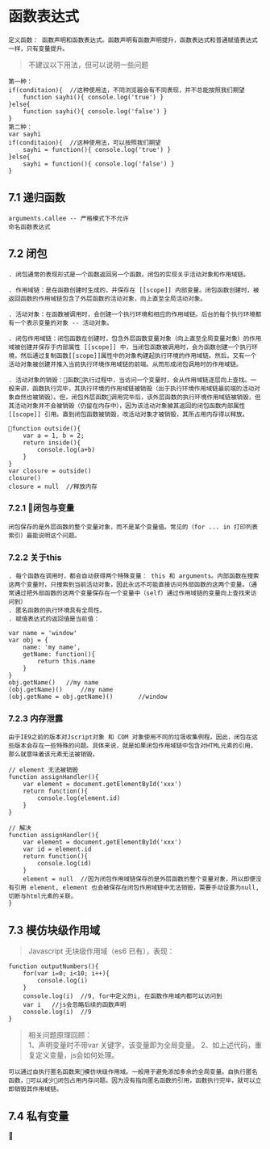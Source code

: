 # 函数表达式  

    定义函数： 函数声明和函数表达式。函数声明有函数声明提升，函数表达式和普通赋值表达式一样，只有变量提升。   
    
> 不建议以下用法，但可以说明一些问题  

    第一种：  
    if(conditaion){  //这种使用法，不同浏览器会有不同表现，并不总能按照我们期望
        function sayhi(){ console.log('true') }  
    }else{    
        function sayhi(){ console.log('false') }  
    }   
    第二种：  
    var sayhi
    if(conditaion){  //这种使用法，可以按照我们期望
        sayhi = function(){ console.log('true') }  
    }else{    
        sayhi = function(){ console.log('false') }  
    }    

## 7.1 递归函数  

    arguments.callee -- 严格模式下不允许  
    命名函数表达式

## 7.2 闭包  

    . 闭包通常的表现形式是一个函数返回另一个函数。闭包的实现关乎活动对象和作用域链。

    . 作用域链：是在函数创建时生成的，并保存在 [[scope]] 内部变量。闭包函数创建时，被返回函数的作用域链包含了外层函数的活动对象，向上直至全局活动对象。   

    . 活动对象：在函数被调用时，会创建一个执行环境和相应的作用域链。后台的每个执行环境都有一个表示变量的对象 -- 活动对象。 

    . 闭包作用域链：闭包函数在创建时，包含外层函数变量对象（向上直至全局变量对象）的作用域被创建并保存于内部属性 [[scope]] 中，当闭包函数被调用时，会为函数创建一个执行环境，然后通过复制函数[[scope]]属性中的对象构建起执行环境的作用域链。然后，又有一个活动对象被创建并推入当前执行环境作用域链的前端。从而形成闭包调用时的作用域链。   

    . 活动对象的销毁：函数执行过程中，当访问一个变量时，会从作用域链逐层向上查找。一般来讲，函数执行完毕，其执行环境的作用域链被销毁（出于执行环境作用域链最前端的活动对象自然也被销毁）。但，闭包外层函数调用完毕后，该外层函数的执行环境作用域链被销毁，但其活动对象并不会被销毁（仍留在内存中），因为该活动对象被其返回的闭包函数内部属性 [[scope]] 引用。直到闭包函数被销毁，改活动对象才被销毁，其所占用内存得以释放。  

    function outside(){  
        var a = 1, b = 2;   
        return inside(){   
            console.log(a+b)   
        }   
    }   
    var closure = outside()    
    closure()    
    closure = null  //释放内存   

### 7.2.1 闭包与变量  

    闭包保存的是外层函数的整个变量对象，而不是某个变量值。常见的（for ... in 打印列表索引）最能说明这个问题。  

### 7.2.2 关于this  

    . 每个函数在调用时，都会自动获得两个特殊变量： this 和 arguments。内部函数在搜索这两个变量时，只搜索到当前活动对象，因此永远不可能直接访问外部函数的这两个变量。（通常通过把外部函数的这两个变量保存在一个变量中（self）通过作用域链的变量向上查找来访问到）  
    . 匿名函数的执行环境具有全局性。  
    . 赋值表达式的返回值是当前值：  

    var name = 'window'  
    var obj = {  
        name: 'my name',  
        getName: function(){  
            return this.name  
        }  
    }    
    obj.getName()   //my name    
    (obj.getName)()     //my name  
    (obj.getName = obj.getName)()       //window  

### 7.2.3 内存泄露  

    由于IE9之前的版本对Jscript对象 和 COM 对象使用不同的垃圾收集例程。因此，闭包在这些版本会存在一些特殊的问题。具体来说，就是如果闭包作用域链中包含对HTML元素的引用，那么就意味着该元素无法被销毁。  

    // element 无法被销毁  
    function assignHandler(){    
        var element = document.getElementById('xxx')  
        return function(){  
            console.log(element.id)  
        }
    }    

    // 解决  
    function assignHandler(){  
        var element = document.getElementById('xxx')  
        var id = element.id  
        return function(){  
            console.log(id)  
        }  
        element = null  //因为闭包作用域链保存的是外层函数的整个变量对象，所以即便没有引用 element, element 也会被保存在闭包作用域链中无法销毁，需要手动设置为null, 切断与html元素的关联。    
    }   

## 7.3 模仿块级作用域  
> Javascript 无块级作用域（es6 已有），表现：  

    function outputNumbers(){  
        for(var i=0; i<10; i++){  
            console.log(i)  
        }  
        console.log(i)  //9, for中定义的i, 在函数作用域内都可以访问到  
        var i   //js会忽略后续的函数声明  
        console.log(i)  //9  
    }  

> 相关问题原理回顾：  
 1、声明变量时不带var 关键字，该变量即为全局变量。 2、如上述代码，重复定义变量，js会如何处理。  

    可以通过自执行匿名函数来模仿块级作用域。一般用于避免添加多余的全局变量。自执行匿名函数，可以减少闭包占用内存问题。因为没有指向匿名函数的引用，函数执行完毕，就可以立即销毁其作用域链。  

## 7.4 私有变量  






    
